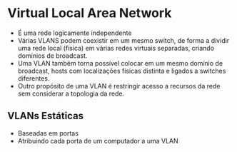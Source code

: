 # Virtual Local Area Network
- É uma rede logicamente independente
- Várias VLANS podem coexistir em um mesmo switch, de forma a dividir uma rede local (física) em várias redes virtuais separadas, criando domínios de broadcast.
- Uma VLAN também torna possível colocar em um mesmo domínio de broadcast, hosts com localizações físicas distinta e ligados a switches diferentes.
- Outro propósito de uma VLAN é restringir acesso a recursos da rede sem considerar a topologia da rede.

## VLANs Estáticas
- Baseadas em portas
- Atribuindo cada porta de um computador a uma VLAN